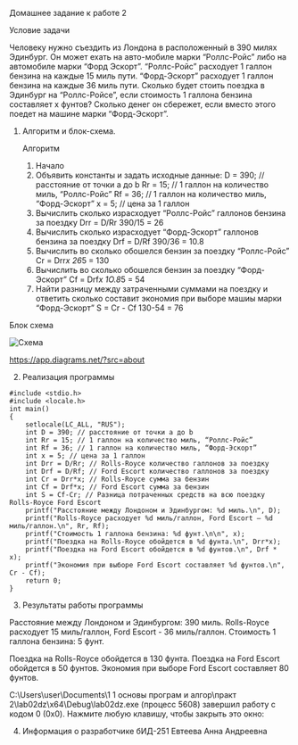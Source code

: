 Домашнее задание к работе 2

Условие задачи

Человеку нужно съездить из Лондона в расположенный в 390 милях Эдинбург. Он может ехать на авто-мобиле марки “Роллс-Ройс” либо на автомобиле марки “Форд Эскорт”. “Роллс-Ройс” расходует 1 галлон бензина на каждые 15 миль пути. “Форд-Эскорт” расходует 1 галлон бензина на каждые 36 миль пути. Сколько будет стоить поездка в Эдинбург на “Роллс-Ройсе”, если стоимость 1 галлона бензина составляет х фунтов? Сколько денег он сбережет, если вместо этого поедет на машине марки “Форд-Эскорт”.

1. Алгоритм и блок-схема.

   Алгоритм
   1. Начало
   2. Объявить константы и задать исходные данные:
      D = 390; // расстояние от точки а до b
      Rr = 15; // 1 галлон на количество миль, “Роллс-Ройс”
      Rf = 36; // 1 галлон на количество миль, “Форд-Эскорт”
      x = 5; // цена за 1 галлон
   3. Вычислить сколько израсходует “Роллс-Ройс” галлонов бензина за поездку
      Drr = D/Rr
      390/15 = 26
   5. Вычислить сколько израсходует “Форд-Эскорт” галлонов бензина за поездку
      Drf = D/Rf
      390/36 = 10.8
   7. Вычислить во сколько обошелся бензин за поездку “Роллс-Ройс”
      Cr = Drr*x
      26*5 = 130
   9. Вычислить во сколько обошелся бензин за поездку “Форд-Эскорт”
      Cf = Drf*x
      1O.8*5 = 54
   11. Найти разницу между затраченными суммами на поездку и ответить сколько составит экономия при выборе машиы марки “Форд-Эскорт”
       S = Cr - Cf
       130-54 = 76


  Блок схема
  
 ![Схема](https://github.com/user-attachments/assets/280f1b85-33d7-4b24-8a82-b77656dccbb6)
 
 https://app.diagrams.net/?src=about


 2. Реализация программы

```
#include <stdio.h>
#include <locale.h>
int main()
{
	setlocale(LC_ALL, "RUS");
	int D = 390; // расстояние от точки а до b
	int Rr = 15; // 1 галлон на количество миль, “Роллс-Ройс”
	int Rf = 36; // 1 галлон на количество миль, “Форд-Эскорт”
	int x = 5; // цена за 1 галлон
	int Drr = D/Rr; // Rolls-Royce количество галлонов за поездку
	int Drf = D/Rf; // Ford Escort количество галлонов за поездку
	int Cr = Drr*x; // Rolls-Royce сумма за бензин
	int Cf = Drf*x; // Ford Escort сумма за бензин
	int S = Cf-Cr; // Разница потраченных средств на всю поездку Rolls-Royce Ford Escort
	printf("Расстояние между Лондоном и Эдинбургом: %d миль.\n", D);
	printf("Rolls-Royce расходует %d миль/галлон, Ford Escort — %d миль/галлон.\n", Rr, Rf);
	printf("Стоимость 1 галлона бензина: %d фунт.\n\n", x);
	printf("Поездка на Rolls-Royce обойдется в %d фунта.\n", Drr*x);
	printf("Поездка на Ford Escort обойдется в %d фунтов.\n", Drf * x);
	printf("Экономия при выборе Ford Escort составляет %d фунтов.\n", Cr - Cf);
	return 0;
}
```

3. Результаты работы программы

Расстояние между Лондоном и Эдинбургом: 390 миль.
Rolls-Royce расходует 15 миль/галлон, Ford Escort - 36 миль/галлон.
Стоимость 1 галлона бензина: 5 фунт.

Поездка на Rolls-Royce обойдется в 130 фунта.
Поездка на Ford Escort обойдется в 50 фунтов.
Экономия при выборе Ford Escort составляет 80 фунтов.

C:\Users\user\Documents\1 1 основы програм и алгор\практ 2\lab02dz\x64\Debug\lab02dz.exe (процесс 5608) завершил работу с кодом 0 (0x0).
Нажмите любую клавишу, чтобы закрыть это окно:

4.  Информация о разработчике
   бИД-251 Евтеева Анна Андреевна
